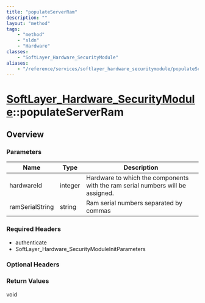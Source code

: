 ```yaml
---
title: "populateServerRam"
description: ""
layout: "method"
tags:
    - "method"
    - "sldn"
    - "Hardware"
classes:
    - "SoftLayer_Hardware_SecurityModule"
aliases:
    - "/reference/services/softlayer_hardware_securitymodule/populateServerRam"
---
```

# [SoftLayer_Hardware_SecurityModule](/reference/services/SoftLayer_Hardware_SecurityModule)::populateServerRam




## Overview 


### Parameters 
|Name | Type | Description |
| --- | --- | --- |
|hardwareId| integer| Hardware to which the components with the ram serial numbers will be assigned.|
|ramSerialString| string| Ram serial numbers separated by commas|


### Required Headers
* authenticate
* SoftLayer_Hardware_SecurityModuleInitParameters

### Optional Headers

### Return Values
void

